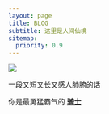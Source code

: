 ```yaml
---
layout: page
title: BLOG
subtitle: 这里是人间仙境
sitemap:
  priority: 0.9
---
```


<img src="{{ '/assets/img/cat.jpg' | prepend: site.baseurl }}" id="about-img">

<div id="describe-text">
	<p>一段又短又长又感人肺腑的话</p>
	<p>你是最勇猛霸气的 <strong> <a href="https://github.com/knhash/Pudhina">骑士</a> </strong></p>
</div>
